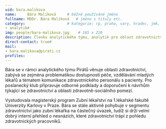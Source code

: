 ```yaml
---
uid: bara.malikova
name:     Bára Malíková  	# běžně používáné jméno
fullname: MDDr. Bára Malíková  	# jméno s tituly etc.
category:                	# kategorie: rp, praha, vary, hradec, jmk, senat
- analytik# 
img: people/bara-malikova.jpg    # 165 x 220
description: Členka analytického týmu, analytik pro oblast zdravotnictví	# kratký popis, max 160 znaků
direct-contact: true# 
mail:
- bara.malikova@pirati.cz
profiles:
---
```


Bára se v rámci analytického týmu Pirátů věnuje oblasti zdravotnictví, zabývá se zejména problematikou dostupnosti péče, vzdělávání mladých lékařů a tématem komunikace zdravotnického personálu s pacienty. Pro poslanecký klub připravuje odborné podklady a doporučení k návrhům týkající se zdravotnictví a oblasti zdravotně-sociálního pomezí. 

Vystudovala magisterský program Zubní lékařství na 1.lékařské fakultě Univerzity Karlovy v Praze. Bára se stále aktivně pohybuje v segmentu zdravotnictví jako zubní lékařka na částečný úvazek, tudíž si drží velmi dobrý interní přehled o nesnázích, které zdravotnictví trápí z pohledu zdravotnických pracovníků.
